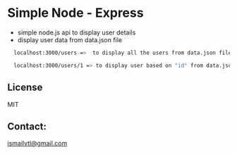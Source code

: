 # Simple Node - Express

  - simple node.js api to display user details
  - display user data from data.json file
  


```sh 
  localhost:3000/users =>  to display all the users from data.json file.
```
  
```sh 
  localhost:3000/users/1 => to display user based on "id" from data.json file.
```
  
License
----
MIT

Contact:
----
ismailvtl@gmail.com
